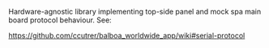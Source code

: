 Hardware-agnostic library implementing top-side panel and mock spa main board
protocol behaviour.  See:

https://github.com/ccutrer/balboa_worldwide_app/wiki#serial-protocol
